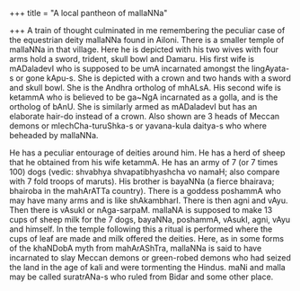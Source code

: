 +++
title = "A local pantheon of mallaNNa"

+++
A train of thought culminated in me remembering the peculiar case of the
equestrian deity mallaNNa found in Ailoni. There is a smaller temple of
mallaNNa in that village. Here he is depicted with his two wives with
four arms hold a sword, trident, skull bowl and Damaru. His first wife
is mADaladevI who is supposed to be umA incarnated amongst the
lingAyata-s or gone kApu-s. She is depicted with a crown and two hands
with a sword and skull bowl. She is the Andhra ortholog of mhALsA. His
second wife is ketammA who is believed to be ga\~NgA incarnated as a
golla, and is the ortholog of bAnU. She is similarly armed as mADaladevI
but has an elaborate hair-do instead of a crown. Also shown are 3 heads
of Meccan demons or mlechCha-turuShka-s or yavana-kula daitya-s who
where beheaded by mallaNNa.

He has a peculiar entourage of deities around him. He has a herd of
sheep that he obtained from his wife ketammA. He has an army of 7 (or 7
times 100) dogs (vedic: shvabhya shvapatibhyashcha vo namaH; also
compare with 7 fold troops of maruts). His brother is bayaNNa (a fierce
bhairava; bhairoba in the mahArATTa country). There is a goddess
poshammA who may have many arms and is like shAkambharI. There is then
agni and vAyu. Then there is vAsukI or nAga-sarpaM. mallaNA is supposed
to make 13 cups of sheep milk for the 7 dogs, bayaNNa, poshammA, vAsukI,
agni, vAyu and himself. In the temple following this a ritual is
performed where the cups of leaf are made and milk offered the deities.
Here, as in some forms of the khaNDobA myth from mahArAShTra, mallaNNa
is said to have incarnated to slay Meccan demons or green-robed demons
who had seized the land in the age of kali and were tormenting the
Hindus. maNi and malla may be called suratrANa-s who ruled from Bidar
and some other place.
